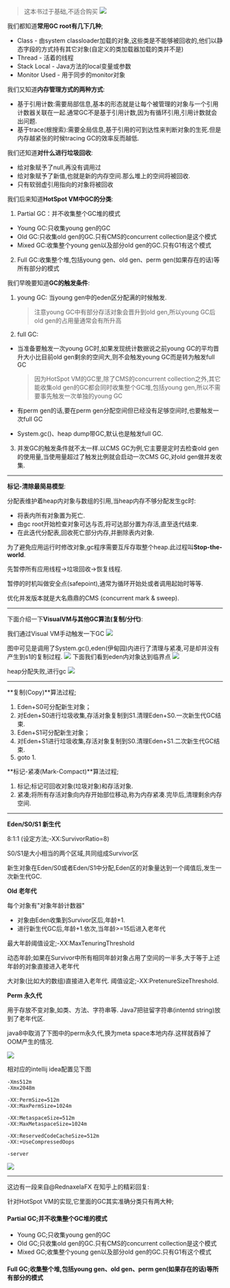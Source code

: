 >这本书过于基础,不适合购买 
>![](http://7xqjx7.com1.z0.glb.clouddn.com/image/tiger.jpeg?imageView2/2/h/200)

我们都知道**常用GC root有几下几种**; 

- Class - 由system classloader加载的对象,这些类是不能够被回收的,他们以静态字段的方式持有其它对象(自定义的类加载器加载的类并不是)
- Thread - 活着的线程
- Stack Local - Java方法的local变量或参数
- Monitor Used - 用于同步的monitor对象

我们又知道**内存管理方式的两种方式**: 

- 基于引用计数:需要局部信息,基本的形态就是让每个被管理的对象与一个引用计数器关联在一起.通常GC不是基于引用计数,因为有循环引用,引用计数就会出问题.
- 基于trace(根搜索):需要全局信息,基于引用的可到达性来判断对象的生死.但是内存越紧张的时候tracing GC的效率反而越低.

我们还知道**对什么进行垃圾回收**: 

- 给对象赋予了null,再没有调用过
- 给对象赋予了新值,也就是新的内存空间.那么堆上的空间将被回收.
- 只有软弱虚引用指向的对象将被回收

我们后来知道**HotSpot VM中GC的分类**: 

1. Partial GC：并不收集整个GC堆的模式 
  - Young GC:只收集young gen的GC 
  - Old GC:只收集old gen的GC.只有CMS的concurrent collection是这个模式 
  - Mixed GC:收集整个young gen以及部分old gen的GC.只有G1有这个模式 
2. Full GC:收集整个堆,包括young gen、old gen、perm gen(如果存在的话)等所有部分的模式 

我们早晚要知道**GC的触发条件**: 

1. young GC:
    当young gen中的eden区分配满的时候触发.
    >注意young GC中有部分存活对象会晋升到old gen,所以young GC后old gen的占用量通常会有所升高 

2. full GC: 
  - 当准备要触发一次young GC时,如果发现统计数据说之前young GC的平均晋升大小比目前old gen剩余的空间大,则不会触发young GC而是转为触发full GC
    >因为HotSpot VM的GC里,除了CMS的concurrent collection之外,其它能收集old gen的GC都会同时收集整个GC堆,包括young gen,所以不需要事先触发一次单独的young GC 

  - 有perm gen的话,要在perm gen分配空间但已经没有足够空间时,也要触发一次full GC 
  - System.gc()、heap dump带GC,默认也是触发full GC. 

3. 并发GC的触发条件就不太一样.以CMS GC为例,它主要是定时去检查old gen的使用量,当使用量超过了触发比例就会启动一次CMS GC,对old gen做并发收集. 
-- - -- 
**标记-清除最简易模型**:  

分配表维护着heap内对象与数组的引用,当heap内存不够分配发生gc时: 

- 将表内所有对象置为死亡.
- 由gc root开始检查对象可达与否,将可达部分置为存活,直至迭代结束.
- 在此迭代分配表,回收死亡部分内存,并删除表内对象.

为了避免应用运行时修改对象,gc程序需要互斥存取整个heap.此过程叫**Stop-the-world**.  

先暂停所有应用线程->垃圾回收->恢复线程. 

暂停的时机叫做安全点(safepoint),通常为循环开始处或者调用起始时等等.

优化并发版本就是大名鼎鼎的CMS (concurrent mark & sweep). 

-- - -- 

下面介绍一下**VisualVM与其他GC算法(复制/分代)**: 

我们通过Visual VM手动触发一下GC
![](http://7xqjx7.com1.z0.glb.clouddn.com/image/Screen_Shot_2016-03-29_at_15_13_53.png?imageView2/2/h/600)

图中可见是调用了System.gc(),eden(伊甸园)内进行了清理与紧凑,可是却并没有产生到s1的复制过程.
![](http://7xqjx7.com1.z0.glb.clouddn.com/image/Screen_Shot_2016-03-29_at_15_13_55.png?imageView2/2/h/600)
下面我们看到eden内对象达到临界点
![](http://7xqjx7.com1.z0.glb.clouddn.com/image/Screen_Shot_2016-03-29_at_15_17_05.png?imageView2/2/h/600)

heap分配失败,进行gc
![](http://7xqjx7.com1.z0.glb.clouddn.com/image/Screen_Shot_2016-03-29_at_15_19_35.png?imageView2/2/h/600)

-- - -- 

**复制(Copy)**算法过程; 

1. Eden+S0可分配新生对象；
2. 对Eden+S0进行垃圾收集,存活对象复制到S1.清理Eden+S0.一次新生代GC结束.
3. Eden+S1可分配新生对象；
4. 对Eden+S1进行垃圾收集,存活对象复制到S0.清理Eden+S1.二次新生代GC结束.
5. goto 1.

**标记-紧凑(Mark-Compact)**算法过程; 

1. 标记;标记可回收对象(垃圾对象)和存活对象.
2. 紧凑;将所有存活对象向内存开始部位移动,称为内存紧凑.完毕后,清理剩余内存空间.

-- - -- 

**Eden/S0/S1 新生代** 

8:1:1 (设定方法;-XX:SurvivorRatio=8) 

S0/S1是大小相当的两个区域,共同组成Survivor区 

新生对象在Eden/S0或者Eden/S1中分配,Eden区的对象量达到一个阈值后,发生一次新生代GC.

**Old 老年代** 

每个对象有"对象年龄计数器" 

- 对象由Eden收集到Survivor区后,年龄+1.
- 进行新生代GC后,年龄+1.依次,当年龄>=15后进入老年代 

最大年龄阈值设定;-XX:MaxTenuringThreshold

动态年龄;如果在Survivor中所有相同年龄对象占用了空间的一半多,大于等于上述年龄的对象直接进入老年代

大对象(比如大的数组)直接进入老年代.
阈值设定;-XX:PretenureSizeThreshold.

**Perm 永久代** 

用于存放不变对象,如类、方法、字符串等.
Java7把驻留字符串(intentd string)放到了老年代区.

java8中取消了下图中的perm永久代,换为meta space本地内存.这样就吞掉了OOM产生的情况. 

![](http://7xqjx7.com1.z0.glb.clouddn.com/image/JFNF7r.png%21web.png) 

相对应的intellij idea配置见下图 

```properties
-Xms512m
-Xmx2048m

-XX:PermSize=512m
-XX:MaxPermSize=1024m

-XX:MetaspaceSize=512m
-XX:MaxMetaspaceSize=1024m

-XX:ReservedCodeCacheSize=512m
-XX:+UseCompressedOops

-server
```
![](http://7xqjx7.com1.z0.glb.clouddn.com/image/Screen_Shot_2016-03-29_at_15_47_35__2_.png?imageView2/2/h/600)

-- - --
这边有一段来自@RednaxelaFX 在知乎上的精彩回复: 

针对HotSpot VM的实现,它里面的GC其实准确分类只有两大种; 

#### Partial GC;并不收集整个GC堆的模式 
- Young GC;只收集young gen的GC 
- Old GC;只收集old gen的GC.只有CMS的concurrent collection是这个模式 
- Mixed GC;收集整个young gen以及部分old gen的GC.只有G1有这个模式 

#### Full GC;收集整个堆,包括young gen、old gen、perm gen(如果存在的话)等所有部分的模式 


